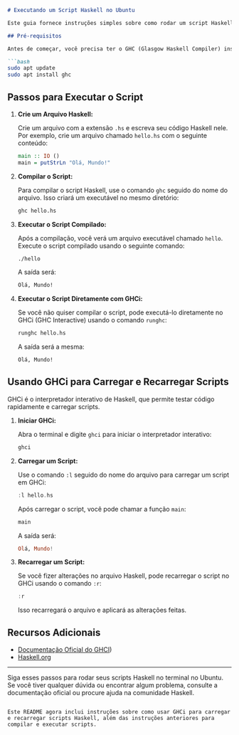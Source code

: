 
```markdown
# Executando um Script Haskell no Ubuntu

Este guia fornece instruções simples sobre como rodar um script Haskell no terminal no Ubuntu.

## Pré-requisitos

Antes de começar, você precisa ter o GHC (Glasgow Haskell Compiler) instalado no seu sistema. Você pode instalar o GHC usando o seguinte comando:

```bash
sudo apt update
sudo apt install ghc
```

## Passos para Executar o Script

1. **Crie um Arquivo Haskell:**

   Crie um arquivo com a extensão `.hs` e escreva seu código Haskell nele. Por exemplo, crie um arquivo chamado `hello.hs` com o seguinte conteúdo:

   ```haskell
   main :: IO ()
   main = putStrLn "Olá, Mundo!"
   ```

2. **Compilar o Script:**

   Para compilar o script Haskell, use o comando `ghc` seguido do nome do arquivo. Isso criará um executável no mesmo diretório:

   ```bash
   ghc hello.hs
   ```

3. **Executar o Script Compilado:**

   Após a compilação, você verá um arquivo executável chamado `hello`. Execute o script compilado usando o seguinte comando:

   ```bash
   ./hello
   ```

   A saída será:

   ```bash
   Olá, Mundo!
   ```

4. **Executar o Script Diretamente com GHCi:**

   Se você não quiser compilar o script, pode executá-lo diretamente no GHCi (GHC Interactive) usando o comando `runghc`:

   ```bash
   runghc hello.hs
   ```

   A saída será a mesma:

   ```bash
   Olá, Mundo!
   ```

## Usando GHCi para Carregar e Recarregar Scripts

GHCi é o interpretador interativo de Haskell, que permite testar código rapidamente e carregar scripts.

1. **Iniciar GHCi:**

   Abra o terminal e digite `ghci` para iniciar o interpretador interativo:

   ```bash
   ghci
   ```

2. **Carregar um Script:**

   Use o comando `:l` seguido do nome do arquivo para carregar um script em GHCi:

   ```haskell
   :l hello.hs
   ```

   Após carregar o script, você pode chamar a função `main`:

   ```haskell
   main
   ```

   A saída será:

   ```haskell
   Olá, Mundo!
   ```

3. **Recarregar um Script:**

   Se você fizer alterações no arquivo Haskell, pode recarregar o script no GHCi usando o comando `:r`:

   ```haskell
   :r
   ```

   Isso recarregará o arquivo e aplicará as alterações feitas.

## Recursos Adicionais

- [Documentação Oficial do GHCI](https://downloads.haskell.org/ghc/latest/docs/users_guide/ghci.html))
- [Haskell.org](https://www.haskell.org/)

---

Siga esses passos para rodar seus scripts Haskell no terminal no Ubuntu. Se você tiver qualquer dúvida ou encontrar algum problema, consulte a documentação oficial ou procure ajuda na comunidade Haskell.
```

Este README agora inclui instruções sobre como usar GHCi para carregar e recarregar scripts Haskell, além das instruções anteriores para compilar e executar scripts.
